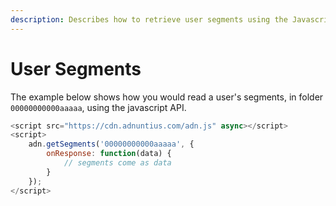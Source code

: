 ```yaml
---
description: Describes how to retrieve user segments using the Javascript API
---
```


# User Segments

The example below shows how you would read a user's segments, in folder `00000000000aaaaa`, using the javascript API.

```javascript
<script src="https://cdn.adnuntius.com/adn.js" async></script>
<script>
    adn.getSegments('00000000000aaaaa', {
        onResponse: function(data) {
            // segments come as data
        }
    });
</script>
```

